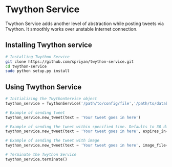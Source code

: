 # Twython Service
Twython Service adds another level of abstraction while posting tweets via Twython.
It smoothly works over unstable Internet connection.  

## Installing Twython service
`````sh
# Installing Twython Service
git clone https://github.com/spriyan/twython-service.git
cd twython-service
sudo python setup.py install
`````

## Using Twython Service
`````python
# Initializing the TwythonService object
twython_service = TwythonService('/path/to/config/file','/path/to/database/file')

# Example of sending tweet
twython_service.new_tweet(text = 'Your tweet goes in here')

# Example of sending the tweet within specified time. Defaults to 30 days.
twython_service.new_tweet(text = 'Your tweet goes in here', expires_in=300)

# Example of sending the tweet with image 
twython_service.new_tweet(text = 'Your tweet goes in here', image_file='/path/to/image/file')

# Terminate the Twython Service 
twython_service.terminate()
`````
